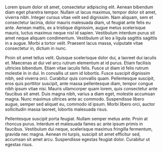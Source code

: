Lorem ipsum dolor sit amet, consectetur adipiscing elit. Aenean bibendum diam eget pharetra tempor. Nullam ut lacus maximus, tempor dolor sit amet, viverra nibh. Integer cursus vitae velit sed dignissim. Nam aliquam, sem et consectetur lacinia, dolor mauris malesuada diam, ut feugiat ante felis eu ante. Aenean mattis, ex a tristique dignissim, augue metus scelerisque mauris, luctus maximus neque nisl id sapien. Vestibulum interdum purus sit amet neque aliquam condimentum. Vestibulum ut leo a ligula sagittis sagittis in a augue. Morbi a tortor velit. Praesent lacus massa, vulputate vitae consectetur in, dictum in nunc.

Proin sit amet tellus velit. Quisque scelerisque dolor dui, a laoreet dui iaculis et. Maecenas at dui vel arcu rutrum elementum at id purus. Etiam facilisis ultricies bibendum. Etiam vitae iaculis felis. Fusce ut diam id felis rutrum molestie in in dui. In convallis ut sem id lobortis. Fusce suscipit dignissim nibh, sed viverra orci. Curabitur quis convallis quam. Pellentesque suscipit, eros quis porttitor suscipit, ante massa pellentesque diam, tempor congue nibh ipsum vitae nisi. Mauris ullamcorper quam lorem, quis consectetur ante faucibus sit amet. Duis magna nibh, varius a diam eget, molestie accumsan magna. Nunc maximus ultrices ante ac commodo. Suspendisse libero augue, semper sed aliquet eu, commodo id ipsum. Morbi libero orci, auctor sollicitudin massa laoreet, lobortis malesuada risus.

Pellentesque suscipit porta feugiat. Nullam semper metus ante. Proin at rhoncus purus. Interdum et malesuada fames ac ante ipsum primis in faucibus. Vestibulum dui neque, scelerisque maximus fringilla fermentum, gravida nec magna. Aenean mi turpis, suscipit sit amet efficitur sed, accumsan sit amet arcu. Suspendisse egestas feugiat dolor. Curabitur ut egestas risus.